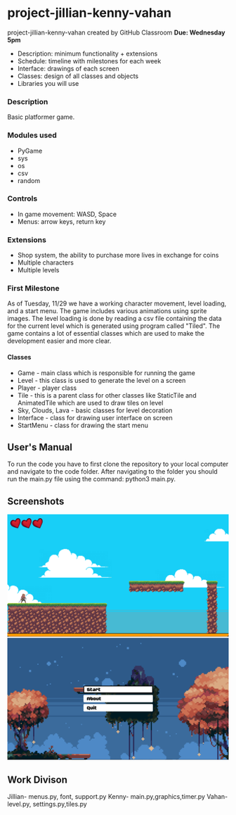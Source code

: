 
# project-jillian-kenny-vahan
project-jillian-kenny-vahan created by GitHub Classroom
**Due: Wednesday 5pm**
- Description: minimum functionality + extensions
- Schedule: timeline with milestones for each week
- Interface: drawings of each screen
- Classes: design of all classes and objects
- Libraries you will use


### Description
Basic platformer game. 

### Modules used
- PyGame
- sys
- os
- csv
- random

### Controls
- In game movement: WASD, Space
- Menus: arrow keys, return key

### Extensions
- Shop system, the ability to purchase more lives in exchange for coins
- Multiple characters
- Multiple levels

### First Milestone
As of Tuesday, 11/29 we have a working character movement, level loading, and a start menu.
The game includes various animations using sprite images. The level loading is done by reading a csv file containing the data for the current level which is generated using program called "Tiled". 
The game contains a lot of essential classes which are used to make the development easier and more clear. 
#### Classes
- Game - main class which is responsible for running the game
- Level - this class is used to generate the level on a screen
- Player - player class
- Tile - this is a parent class for other classes like StaticTile and AnimatedTile which are used to draw tiles on level
- Sky, Clouds, Lava - basic classes for level decoration
- Interface - class for drawing user interface on screen
- StartMenu - class for drawing the start menu

## User's Manual
To run the code you have to first clone the repository to your local computer and navigate to the code folder. After navigating to the folder you should run the main.py file using the command: python3 main.py.


## Screenshots

![Screenshot 1](https://raw.githubusercontent.com/LMU-CMSI-1010/project-jillian-kenny-vahan/main/screenshots/1.png?token=GHSAT0AAAAAABZL74J2YFC3DZULCLURDZY4Y4XSSTA)
![Screenshot 2](https://raw.githubusercontent.com/LMU-CMSI-1010/project-jillian-kenny-vahan/main/screenshots/2.png?token=GHSAT0AAAAAABZL74J2ILQFWET6VVYEZ3WKY4XSSZA)

## Work Divison
Jillian- menus.py, font, support.py
Kenny- main.py,graphics,timer.py
Vahan-level.py, settings.py,tiles.py
